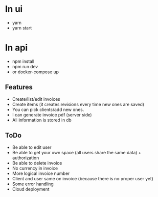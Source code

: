 # In ui
- yarn
- yarn start

# In api
- npm install
- npm run dev
- or docker-compose up


## Features
- Create/list/edit invoices
- Create items (it creates revisions every time new ones are saved)
- You can pick clients/add new ones. 
- I can generate invoice pdf (server side)
- All information is stored in db

## ToDo
- Be able to edit user 
- Be able to get your own space (all users share the same data) + authorization
- Be able to delete invoice
- No currency in invoice
- More logical invoice number
- Client and user same on invoice (because there is no proper user yet)
- Some error handling
- Cloud deployment

